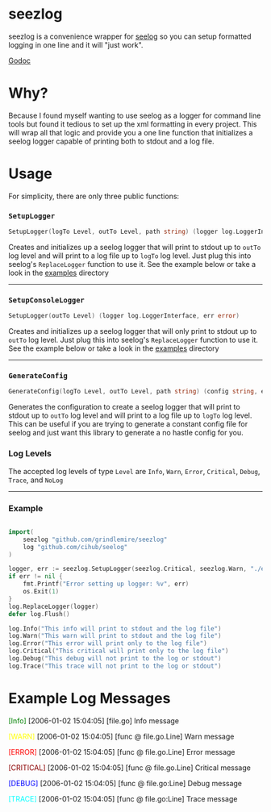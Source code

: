 # seezlog
seezlog is a convenience wrapper for [seelog](https://github.com/cihub/seelog) so you can setup formatted logging in one line and it will "just work".

[Godoc](http://godoc.org/github.com/grindlemire/seezlog)


# Why?
Because I found myself wanting to use seelog as a logger for command line tools but found it tedious to set up the xml formatting in every project. This will wrap all that logic and provide you a one line function that initializes a seelog logger capable of printing both to stdout and a log file.


# Usage
For simplicity, there are only three public functions:

### `SetupLogger`
```Go
SetupLogger(logTo Level, outTo Level, path string) (logger log.LoggerInterface, err error)
```
Creates and initializes up a seelog logger that will print to stdout up to `outTo` log level and will print to a log file up to `logTo` log level. Just plug this into seelog's `ReplaceLogger` function to use it. See the example below or take a look in the [examples](https://github.com/Grindlemire/seezlog/tree/master/examples) directory

---
### `SetupConsoleLogger`
```Go
SetupLogger(outTo Level) (logger log.LoggerInterface, err error)
```
Creates and initializes up a seelog logger that will only print to stdout up to `outTo` log level. Just plug this into seelog's `ReplaceLogger` function to use it. See the example below or take a look in the [examples](https://github.com/Grindlemire/seezlog/tree/master/examples) directory

---
### `GenerateConfig`
```Go
GenerateConfig(logTo Level, outTo Level, path string) (config string, err error)
```
Generates the configuration to create a seelog logger that will print to stdout up to `outTo` log level and will print to a log file up to `logTo` log level. This can be useful if you are trying to generate a constant config file for seelog and just want this library to generate a no hastle config for you.

### Log  Levels
The accepted log levels of type `Level` are
`Info`, `Warn`, `Error`, `Critical`, `Debug`, `Trace`, and `NoLog`

---

### Example
```Go

import(
    seezlog "github.com/grindlemire/seezlog"
    log "github.com/cihub/seelog"
)

logger, err := seezlog.SetupLogger(seezlog.Critical, seezlog.Warn, "./example.log")
if err != nil {
    fmt.Printf("Error setting up logger: %v", err)
    os.Exit(1)
}
log.ReplaceLogger(logger)
defer log.Flush()

log.Info("This info will print to stdout and the log file")
log.Warn("This warn will print to stdout and the log file")
log.Error("This error will print only to the log file")
log.Critical("This critical will print only to the log file")
log.Debug("This debug will not print to the log or stdout")
log.Trace("This trace will not print to the log or stdout")
```


# Example Log Messages

<span style="color:green">[Info]</span> [2006-01-02 15:04:05] [file.go] Info message

<span style="color:yellow">[WARN]</span> [2006-01-02 15:04:05] [func @ file.go.Line] Warn message

<span style="color:red">[ERROR]</span> [2006-01-02 15:04:05] [func @ file.go.Line] Error message

<span style="color:darkred">[CRITICAL]</span> [2006-01-02 15:04:05] [func @ file.go.Line] Critical message

<span style="color:blue">[DEBUG]</span> [2006-01-02 15:04:05] [func @ file.go:Line] Debug message

<span style="color:cyan">[TRACE]</span> [2006-01-02 15:04:05] [func @ file.go:Line] Trace message